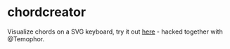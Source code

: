 # chordcreator
Visualize chords on a SVG keyboard, try it out [here](https://smba.github.io/chordcreator/) - hacked together with @Temophor.
